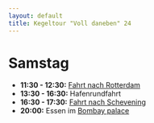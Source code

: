 ```yaml
---
layout: default
title: Kegeltour "Voll daneben" 24
---
```


# Samstag

- **11:30 - 12:30:** [Fahrt nach Rotterdam](https://maps.app.goo.gl/TTHj1wrgzeQwK9jM7)
- **13:30 - 16:30:** Hafenrundfahrt 
- **16:30 - 17:30:** [Fahrt nach Schevening](https://maps.app.goo.gl/ZpoxFJFquCBGgYJy7)
- **20:00:** Essen im [Bombay palace](https://maps.app.goo.gl/akDjNe3WPNVYJktv5)
